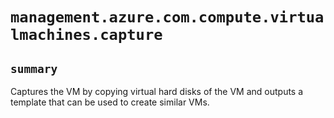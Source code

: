 # `management.azure.com.compute.virtualmachines.capture`

## `summary`
Captures the VM by copying virtual hard disks of the VM and outputs a template that can be used to create similar VMs.


